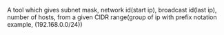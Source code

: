 A tool which gives subnet mask, network id(start ip), broadcast id(last ip), number of hosts, from a given CIDR range(group of ip with prefix notation example, (192.168.0.0/24))